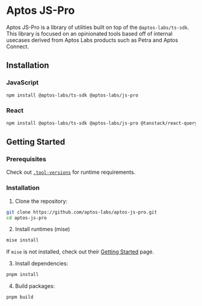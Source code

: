 # Aptos JS-Pro

Aptos JS-Pro is a library of utilities built on top of the `@aptos-labs/ts-sdk`. This library is focused on an opinionated tools based off of internal usecases derived from Aptos Labs products such as Petra and Aptos Connect.

## Installation

### JavaScript

```bash
npm install @aptos-labs/ts-sdk @aptos-labs/js-pro
```

### React

```bash
npm install @aptos-labs/ts-sdk @aptos-labs/js-pro @tanstack/react-query @aptos-labs/react
```

## Getting Started

### Prerequisites

Check out [`.tool-versions`](.tool-versions) for runtime requirements.

### Installation

1. Clone the repository:

```bash
git clone https://github.com/aptos-labs/aptos-js-pro.git
cd aptos-js-pro
```

2. Install runtimes (mise)

```bash
mise install
```

If `mise` is not installed, check out their [Getting Started](https://mise.jdx.dev/getting-started.html) page.

3. Install dependencies:

```bash
pnpm install
```

4. Build packages:

```bash
pnpm build
```
